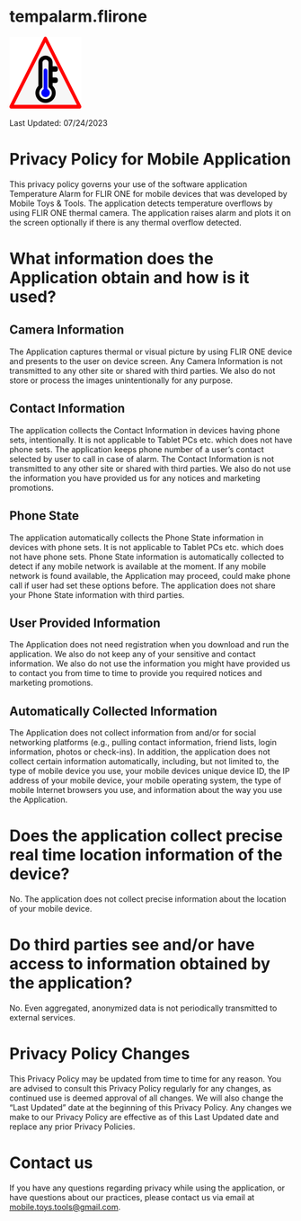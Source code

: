 # tempalarm.flirone
![This is an image](ic_launcher.png)

Last Updated: 07/24/2023

# Privacy Policy for Mobile Application

This privacy policy governs your use of the software application Temperature Alarm for FLIR ONE for mobile devices that was developed by Mobile Toys & Tools. The application detects temperature overflows by using FLIR ONE thermal camera. The application raises alarm and plots it on the screen optionally if there is any thermal overflow detected.

# What information does the Application obtain and how is it used?
## Camera Information
The Application captures thermal or visual picture by using FLIR ONE device and presents to the user on device screen. Any Camera Information is not transmitted to any other site or shared with third parties. We also do not store or process the images unintentionally for any purpose.

## Contact Information
The application collects the Contact Information in devices having phone sets, intentionally. It is not applicable to Tablet PCs etc. which does not have phone sets. The application keeps phone number of a user’s contact selected by user to call in case of alarm. The Contact Information is not transmitted to any other site or shared with third parties. We also do not use the information you have provided us for any notices and marketing promotions.

## Phone State
The application automatically collects the Phone State information in devices with phone sets. It is not applicable to Tablet PCs etc. which does not have phone sets. Phone State information is automatically collected to detect if any mobile network is available at the moment. If any mobile network is found available, the Application may proceed, could make phone call if user had set these options before. The application does not share your Phone State information with third parties.

## User Provided Information
The Application does not need registration when you download and run the application. We also do not keep any of your sensitive and contact information. We also do not use the information you might have provided us to contact you from time to time to provide you required notices and marketing promotions.

## Automatically Collected Information
The Application does not collect information from and/or for social networking platforms (e.g., pulling contact information, friend lists, login information, photos or check-ins). In addition, the application does not collect certain information automatically, including, but not limited to, the type of mobile device you use, your mobile devices unique device ID, the IP address of your mobile device, your mobile operating system, the type of mobile Internet browsers you use, and information about the way you use the Application.

# Does the application collect precise real time location information of the device?
No. The application does not collect precise information about the location of your mobile device.

# Do third parties see and/or have access to information obtained by the application?
No. Even aggregated, anonymized data is not periodically transmitted to external services.

# Privacy Policy Changes
This Privacy Policy may be updated from time to time for any reason. You are advised to consult this Privacy Policy regularly for any changes, as continued use is deemed approval of all changes. We will also change the “Last Updated” date at the beginning of this Privacy Policy. Any changes we make to our Privacy Policy are effective as of this Last Updated date and replace any prior Privacy Policies.

# Contact us
If you have any questions regarding privacy while using the application, or have questions about our practices, please contact us via email at [mobile.toys.tools@gmail.com](mobile.toys.tools@gmail.com).

